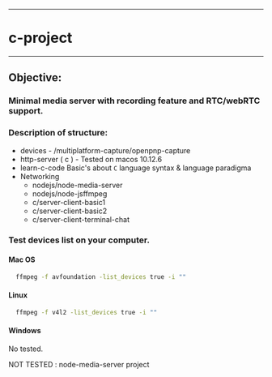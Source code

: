 
------------------------------------------
# c-project
------------------------------------------

## Objective: ##
### Minimal media server with recording feature and RTC/webRTC support. ###


### Description of structure:

  - devices - /multiplatform-capture/openpnp-capture
  - http-server ( c ) - Tested on macos 10.12.6
  - learn-c-code Basic's about `C` language syntax & language paradigma
  - Networking
    - nodejs/node-media-server
    - nodejs/node-jsffmpeg
    - c/server-client-basic1
    - c/server-client-basic2
    - c/server-client-terminal-chat


### Test devices list on your computer. ###

#### Mac OS ####

```bash
  ffmpeg -f avfoundation -list_devices true -i ""
```

#### Linux ####

```bash
  ffmpeg -f v4l2 -list_devices true -i ""
```

#### Windows ####

No tested.




NOT TESTED : node-media-server project

